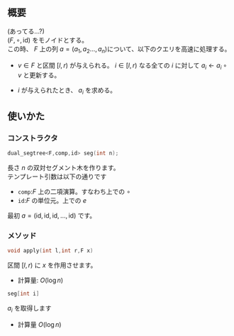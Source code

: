 ## 概要
(あってる...?)\
$(F,\circ,\text{id})$ をモノイドとする。\
この時、 $F$ 上の列 $a=(a_1,a_2\dots,a_n)$について、以下のクエリを高速に処理する。
- $v\in F$ と区間 $[l,r)$ が与えられる。 $i\in [l,r)$ なる全ての $i$ に対して $a_i\leftarrow a_i\circ v$ と更新する。

- $i$ が与えられたとき、 $a_i$ を求める。
## 使いかた
### コンストラクタ
```cpp
dual_segtree<F,comp,id> seg(int n);
```
長さ $n$ の双対セグメント木を作ります。\
テンプレート引数は以下の通りです
- `comp`:$F$ 上の二項演算。すなわち上での $\circ$
- `id`:$F$ の単位元。上での $e$

最初 $a=(\text{id},\text{id},\text{id},\dots,\text{id})$ です。
### メソッド
```cpp
void apply(int l,int r,F x)
```
区間 $[l,r)$ に $x$ を作用させます。
- 計算量: $O(\log n)$

```cpp
seg[int i]
```
$a_i$ を取得します
- 計算量 $O(\log n)$